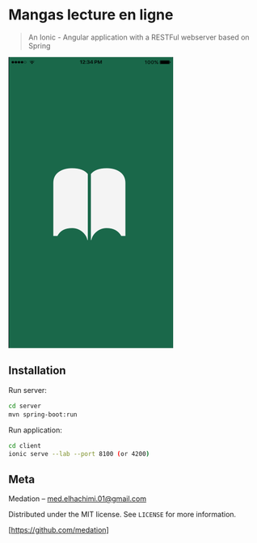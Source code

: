 # Mangas lecture en ligne
> An Ionic - Angular application with a RESTFul webserver based on Spring

![](open.png)[](registre.png)[](login.png)[](loading.png)[](mangas.png)[](manga.png)[](scan.png)

## Installation

Run server:

```sh
cd server 
mvn spring-boot:run
```
Run application:

```sh
cd client 
ionic serve --lab --port 8100 (or 4200)
```

## Meta

Medation – med.elhachimi.01@gmail.com

Distributed under the MIT license. See ``LICENSE`` for more information.

[https://github.com/medation]
